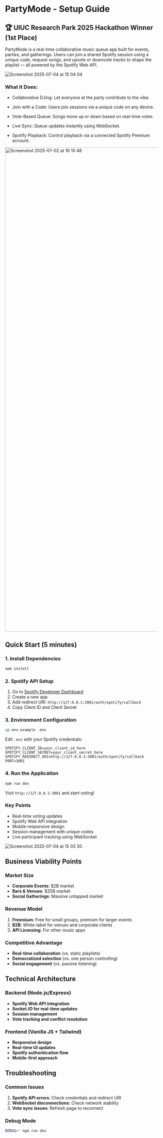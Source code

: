 # PartyMode - Setup Guide
## 🏆 UIUC Research Park 2025 Hackathon Winner (1st Place)

PartyMode is a real-time collaborative music queue app built for events, parties, and gatherings. Users can join a shared Spotify session using a unique code, request songs, and upvote or downvote tracks to shape the playlist  — all powered by the Spotify Web API.

![Screenshot 2025-07-04 at 15 04 04](https://github.com/user-attachments/assets/0a082abb-e9bc-47c9-8644-99abae2b022d)


### What It Does:
- Collaborative DJing: Let everyone at the party contribute to the vibe.

- Join with a Code: Users join sessions via a unique code on any device.

- Vote-Based Queue: Songs move up or down based on real-time votes.

- Live Sync: Queue updates instantly using WebSocket.

- Spotify Playback: Control playback via a connected Spotify Premium account.

<img width="1589" alt="Screenshot 2025-07-02 at 16 10 48" src="https://github.com/user-attachments/assets/00c6b46d-455d-4344-84b1-2e31bcb0c300" />

## Quick Start (5 minutes)

### 1. Install Dependencies
```bash
npm install
```

### 2. Spotify API Setup
1. Go to [Spotify Developer Dashboard](https://developer.spotify.com/dashboard)
2. Create a new app
3. Add redirect URI: `http://127.0.0.1:3001/auth/spotify/callback`
4. Copy Client ID and Client Secret

### 3. Environment Configuration
```bash
cp env.example .env
```
Edit `.env` with your Spotify credentials:
```
SPOTIFY_CLIENT_ID=your_client_id_here
SPOTIFY_CLIENT_SECRET=your_client_secret_here
SPOTIFY_REDIRECT_URI=http://127.0.0.1:3001/auth/spotify/callback
PORT=3001
```

### 4. Run the Application
```bash
npm run dev
```

Visit `http://127.0.0.1:3001` and start voting!

### Key Points
- Real-time voting updates
- Spotify Web API integration
- Mobile-responsive design
- Session management with unique codes
- Live participant tracking using WebSocket

![Screenshot 2025-07-04 at 15 03 30](https://github.com/user-attachments/assets/b805163c-4989-4730-8e43-454118cf22dd)

## Business Viability Points

### Market Size
- **Corporate Events**: $2B market
- **Bars & Venues**: $25B market
- **Social Gatherings**: Massive untapped market

### Revenue Model
1. **Freemium**: Free for small groups, premium for larger events
2. **B2B**: White-label for venues and corporate clients
3. **API Licensing**: For other music apps

### Competitive Advantage
- **Real-time collaboration** (vs. static playlists)
- **Democratized selection** (vs. one person controlling)
- **Social engagement** (vs. passive listening)

## Technical Architecture

### Backend (Node.js/Express)
- **Spotify Web API integration**
- **Socket.IO for real-time updates**
- **Session management**
- **Vote tracking and conflict resolution**

### Frontend (Vanilla JS + Tailwind)
- **Responsive design**
- **Real-time UI updates**
- **Spotify authentication flow**
- **Mobile-first approach**

## Troubleshooting

### Common Issues
1. **Spotify API errors**: Check credentials and redirect URI
2. **WebSocket disconnections**: Check network stability
3. **Vote sync issues**: Refresh page to reconnect

### Debug Mode
```bash
DEBUG=* npm run dev
```
